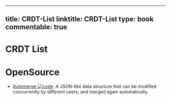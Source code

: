 
---
title: CRDT-List
linktitle: CRDT-List
type: book
commentable: true
---

# CRDT List

# OpenSource

- [Automerge ![code](https://martrix-usa.oss-accelerate.aliyuncs.com/logo/code.svg)](https://github.com/automerge/automerge): A JSON-like data structure that can be modified concurrently by different users, and merged again automatically.

    